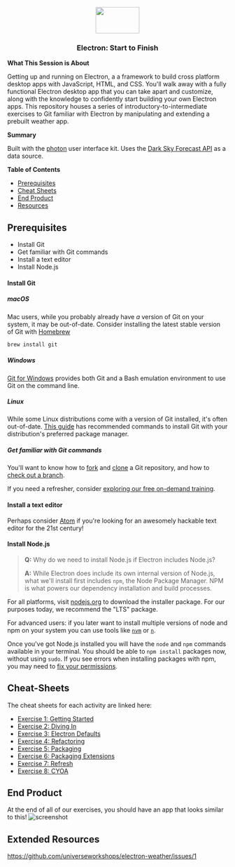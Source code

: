 <p align="center">
  <img src="https://user-images.githubusercontent.com/3791941/31036931-072760fe-a534-11e7-8cd7-0565bdc2727c.png" width="100" height="60">

  <h3 align="center">Electron: Start to Finish<br></h3>
</p>

**What This Session is About**

Getting up and running on Electron, a a framework to build cross platform desktop apps with JavaScript, HTML, and CSS. You'll walk away with a fully functional Electron desktop app that you can take apart and customize, along with the knowledge to confidently start building your own Electron apps. This repository houses a series of introductory-to-intermediate exercises to Git familiar with Electron by manipulating and extending a prebuilt weather app.

**Summary**

Built with the [photon](http://photonkit.com) user interface kit.
Uses the [Dark Sky Forecast API](https://developer.forecast.io) as a data source.

**Table of Contents**
- [Prerequisites](#prerequisites)
- [Cheat Sheets](#cheat-sheets)
- [End Product](#end-product)
- [Resources](#extended-resources)

## Prerequisites

- Install Git
- Get familiar with Git commands
- Install a text editor
- Install Node.js

#### Install Git

##### macOS
Mac users, while you probably already have _a_ version of Git on your system, it may be out-of-date. Consider installing the latest stable version of Git with [Homebrew](https://brew.sh)  
  ```sh
  brew install git
  ```

##### Windows
[Git for Windows](https://git-for-windows.github.io/) provides both Git and a Bash emulation environment to use Git on the command line.

##### Linux
While some Linux distributions come with a version of Git installed, it's often out-of-date. [This guide](https://git-scm.com/download/linux) has recommended commands to install Git with your distribution's preferred package manager.

##### Get familiar with Git commands
You'll want to know how to [fork](https://help.github.com/articles/fork-a-repo/) and [clone](https://help.github.com/articles/cloning-a-repository/) a Git repository, and how to [check out a branch](https://git-scm.com/docs/git-checkout#git-checkout-emgitcheckoutemltbranchgt).

If you need a refresher, consider [exploring our free on-demand training](https://services.github.com/on-demand/).

#### Install a text editor
Perhaps consider [Atom](https://atom.io/) if you're looking for an awesomely hackable text editor for the 21st century!

#### Install Node.js
> **Q:** Why do we need to install Node.js if Electron includes Node.js?
>
> **A:** While Electron does include its own internal version of Node.js, what we'll install first includes `npm`, the Node Package Manager. NPM is what powers our dependency installation and build processes.

For all platforms, visit [nodejs.org](https://nodejs.org/en/download/) to download the installer package. For our purposes today, we recommend the "LTS" package.

For advanced users: if you later want to install multiple versions of node and npm on your system you can use tools like [`nvm`](https://github.com/creationix/nvm) or [`n`](https://github.com/tj/n).

Once you've got Node.js installed you will have the `node` and `npm` commands available in your terminal. You should be able to `npm install` packages now, without using `sudo`. If you see errors when installing packages with npm, you may need to [fix your permissions](https://docs.npmjs.com/getting-started/fixing-npm-permissions).

## Cheat-Sheets
The cheat sheets for each activity are linked here:

- [Exercise 1: Getting Started](cheat-sheets/1-getting-started.md)
- [Exercise 2: Diving In](cheat-sheets/2-diving-in.md)
- [Exercise 3: Electron Defaults](cheat-sheets/3-electron-defaults.md)
- [Exercise 4: Refactoring](cheat-sheets/4-refactoring.md)
- [Exercise 5: Packaging](cheat-sheets/5-packaging.md)
- [Exercise 6: Packaging Extensions](cheat-sheets/6-packaging-extensions.md)
- [Exercise 7: Refresh](cheat-sheets/7-refresh.md)
- [Exercise 8: CYOA](cheat-sheets/8-CYOA.md)

## End Product
At the end of all of our exercises, you should have an app that looks similar to this!
![screenshot](https://cloud.githubusercontent.com/assets/671378/15033544/97011f38-1220-11e6-9611-1571063fe107.png)

## Extended Resources
https://github.com/universeworkshops/electron-weather/issues/1
